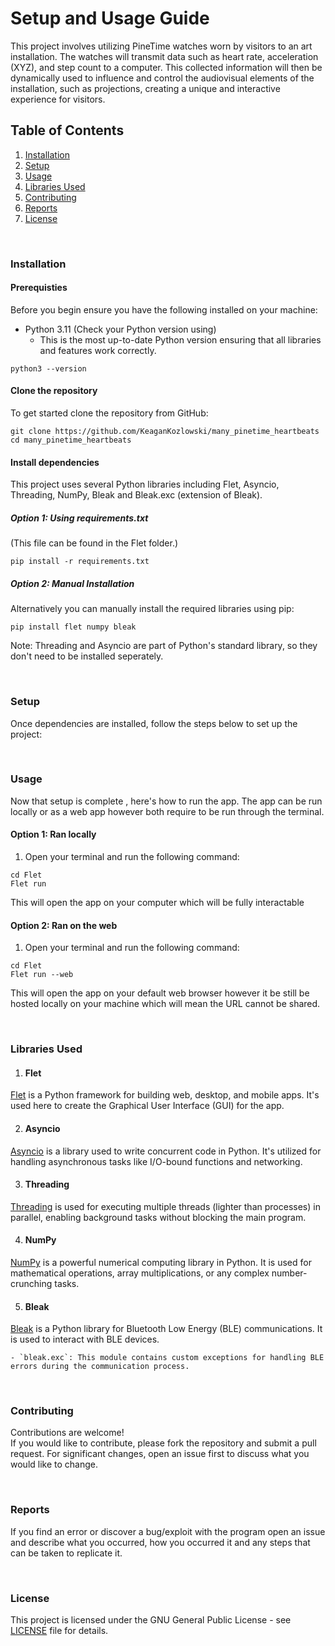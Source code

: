 # Setup and Usage Guide
This project involves utilizing PineTime watches worn by visitors to an art installation. The watches will transmit data such as heart rate, acceleration (XYZ), and step count to a computer. This collected information will then be dynamically used to influence and control the audiovisual elements of the installation, such as projections, creating a unique and interactive experience for visitors.

## Table of Contents
1. [Installation]()
2. [Setup]()
3. [Usage]()
4. [Libraries Used]()
4. [Contributing]()
5. [Reports]()
6. [License]()

<br>

### Installation
#### Prerequisties
Before you begin ensure you have the following installed on your machine:
* Python 3.11 (Check your Python version using)
  * This is the most up-to-date Python version ensuring that all libraries and features work correctly.
```shell
python3 --version
```
#### Clone the repository
To get started clone the repository from GitHub:
```shell
git clone https://github.com/KeaganKozlowski/many_pinetime_heartbeats
cd many_pinetime_heartbeats
```
#### Install dependencies
This project uses several Python libraries including Flet, Asyncio, Threading, NumPy, Bleak and Bleak.exc (extension of Bleak).
##### Option 1: Using requirements.txt
(This file can be found in the Flet folder.)
```shell
pip install -r requirements.txt
```
##### Option 2: Manual Installation
Alternatively you can manually install the required libraries using pip:
```shell
pip install flet numpy bleak
```
Note: Threading and Asyncio are part of Python's standard library, so they don't need to be installed seperately.

<br>

### Setup
Once dependencies are installed, follow the steps below to set up the project:

<br>

### Usage
Now that setup is complete , here's how to run the app. The app can be run locally or as a web app however both require to be run through the terminal.
#### Option 1: Ran locally
1. Open your terminal and run the following command:
```shell
cd Flet
Flet run
```
This will open the app on your computer which will be fully interactable
#### Option 2: Ran on the web
1. Open your terminal and run the following command:
```shell
cd Flet
Flet run --web
```
This will open the app on your default web browser however it be still be hosted locally on your machine which will mean the URL cannot be shared.

<br>

### Libraries Used
1. #### **Flet**
[Flet](https://flet.dev/) is a Python framework for building web, desktop, and mobile apps. It's used here to create the Graphical User Interface (GUI) for the app.<br>

2. #### **Asyncio**
[Asyncio](https://docs.python.org/3/library/asyncio.html) is a library used to write concurrent code in Python. It's utilized for handling asynchronous tasks like I/O-bound functions and networking.<br>

3. #### **Threading**
[Threading](https://docs.python.org/3/library/threading.html) is used for executing multiple threads (lighter than processes) in parallel, enabling background tasks without blocking the main program.<br>

4. #### **NumPy**
[NumPy](https://numpy.org/) is a powerful numerical computing library in Python. It is used for mathematical operations, array multiplications, or any complex number-crunching tasks.<br>

5. #### **Bleak**
[Bleak](https://github.com/hbldh/bleak) is a Python library for Bluetooth Low Energy (BLE) communications. It is used to interact with BLE devices.
```arduino
- `bleak.exc`: This module contains custom exceptions for handling BLE errors during the communication process.
```

<br>

### Contributing
Contributions are welcome!<br>
If you would like to contribute, please fork the repository and submit a pull request. For significant changes, open an issue first to discuss what you would like to change.

<br>

### Reports
If you find an error or discover a bug/exploit with the program open an issue and describe what you occurred, how you occurred it and any steps that can be taken to replicate it.

<br>

### License
This project is licensed under the GNU General Public License - see [LICENSE](https://github.com/Sussex-Neuroscience/many_pinetime_heartbeats/blob/main/LICENSE) file for details.
